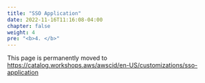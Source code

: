 ```yaml
---
title: "SSO Application"
date: 2022-11-16T11:16:08-04:00
chapter: false
weight: 4
pre: "<b>4. </b>"
---
```


This page is permanently moved to https://catalog.workshops.aws/awscid/en-US/customizations/sso-application